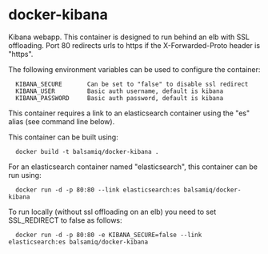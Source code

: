 docker-kibana
=============

Kibana webapp.  This container is designed to run behind an elb with SSL offloading.  Port 80 redirects urls
to https if the X-Forwarded-Proto header is "https".

The following environment variables can be used to configure the container:

      KIBANA_SECURE       Can be set to "false" to disable ssl redirect
      KIBANA_USER         Basic auth username, default is kibana
      KIBANA_PASSWORD     Basic auth password, default is kibana

This container requires a link to an elasticsearch container using the "es" alias (see command line below).

This container can be built using:

      docker build -t balsamiq/docker-kibana .

For an elasticsearch container named "elasticsearch", this container can be run using:

      docker run -d -p 80:80 --link elasticsearch:es balsamiq/docker-kibana

To run locally (without ssl offloading on an elb) you need to set SSL_REDIRECT to false as follows:

      docker run -d -p 80:80 -e KIBANA_SECURE=false --link elasticsearch:es balsamiq/docker-kibana
